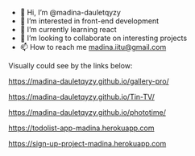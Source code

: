 - 👋 Hi, I’m @madina-dauletqyzy
- 👀 I’m interested in front-end development
- 🌱 I’m currently learning react
- 💞️ I’m looking to collaborate on interesting projects
- 📫 How to reach me madina.iitu@gmail.com

<!---
madina-dauletqyzy/madina-dauletqyzy is a ✨ special ✨ repository because its `README.md` (this file) appears on your GitHub profile.
You can click the Preview link to take a look at your changes.
--->

Visually could see by the links below:

https://madina-dauletqyzy.github.io/gallery-pro/

https://madina-dauletqyzy.github.io/Tin-TV/ 

https://madina-dauletqyzy.github.io/phototime/

https://todolist-app-madina.herokuapp.com

https://sign-up-project-madina.herokuapp.com
